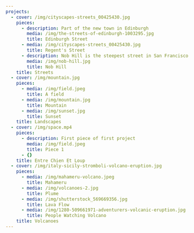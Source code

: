 ```yaml
---
projects:
  - cover: /img/cityscapes-streets_00425430.jpg
    pieces:
      - description: Part of the new town in Edinburgh
        media: /img/the-streets-of-edinburgh-1003295.jpg
        title: Edinburgh Street
      - media: /img/cityscapes-streets_00425430.jpg
        title: Regent's Street
      - description: Nob Hill is the steepest street in San Francisco
        media: /img/nob-hill.jpg
        title: Nob Hill
    title: Streets
  - cover: /img/mountain.jpg
    pieces:
      - media: /img/field.jpeg
        title: A field
      - media: /img/mountain.jpg
        title: Mountain
      - media: /img/sunset.jpg
        title: Sunset
    title: Landscapes
  - cover: /img/space.mp4
    pieces:
      - description: First piece of first project
        media: /img/field.jpeg
        title: Piece 1
      - {}
    title: Entre Chien Et Loup
  - cover: /img/italy-sicily-stromboli-volcano-eruption.jpg
    pieces:
      - media: /img/mahameru-volcano.jpeg
        title: Mahameru
      - media: /img/volcanoes-2.jpg
        title: Plume
      - media: /img/shutterstock_569669356.jpg
        title: Lava Flow
      - media: /img/1280-509661971-adventurers-volcanic-eruption.jpg
        title: People Watching Volcano
    title: Volcanoes
---
```



